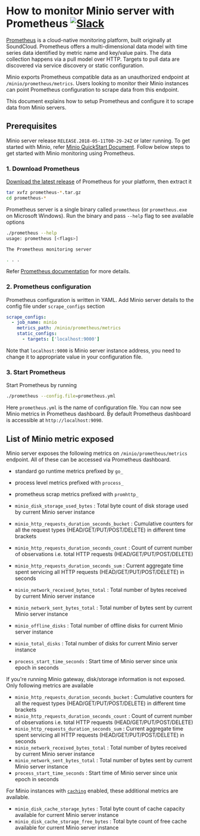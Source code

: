 # How to monitor Minio server with Prometheus [![Slack](https://slack.minio.io/slack?type=svg)](https://slack.minio.io)

[Prometheus](https://prometheus.io) is a cloud-native monitoring platform, built originally at SoundCloud. Prometheus offers a multi-dimensional data model with time series data identified by metric name and key/value pairs. The data collection happens via a pull model over HTTP. Targets to pull data are discovered via service discovery or static configuration.

Minio exports Prometheus compatible data as an unauthorized endpoint at `/minio/prometheus/metrics`. Users looking to monitor their Minio instances can point Prometheus configuration to scrape data from this endpoint.

This document explains how to setup Prometheus and configure it to scrape data from Minio servers.

## Prerequisites

Minio server release `RELEASE.2018-05-11T00-29-24Z` or later running. To get started with Minio, refer [Minio QuickStart Document](https://docs.minio.io/docs/minio-quickstart-guide). Follow below steps to get started with Minio monitoring using Prometheus.

### 1. Download Prometheus

[Download the latest release](https://prometheus.io/download) of Prometheus for your platform, then extract it

```sh
tar xvfz prometheus-*.tar.gz
cd prometheus-*
```

Prometheus server is a single binary called `prometheus` (or `prometheus.exe` on Microsoft Windows). Run the binary and pass `--help` flag to see available options

```sh
./prometheus --help
usage: prometheus [<flags>]

The Prometheus monitoring server

. . .

```

Refer [Prometheus documentation](https://prometheus.io/docs/introduction/first_steps/) for more details.

### 2. Prometheus configuration

Prometheus configuration is written in YAML. Add Minio server details to the config file under `scrape_configs` section

```yaml
scrape_configs:
  - job_name: minio
    metrics_path: /minio/prometheus/metrics
    static_configs:
      - targets: ['localhost:9000']
```

Note that `localhost:9000` is Minio server instance address, you need to change it to appropriate value in your configuration file.

### 3. Start Prometheus

Start Prometheus by running

```sh
./prometheus --config.file=prometheus.yml
```

Here `prometheus.yml` is the name of configuration file. You can now see Minio metrics in Prometheus dashboard. By default Prometheus dashboard is accessible at `http://localhost:9090`.

## List of Minio metric exposed

Minio server exposes the following metrics on `/minio/prometheus/metrics` endpoint. All of these can be accessed via Prometheus dashboard.

- standard go runtime metrics prefixed by `go_` 
- process level metrics prefixed with `process_`
- prometheus scrap metrics prefixed with `promhttp_`

- `minio_disk_storage_used_bytes` : Total byte count of disk storage used by current Minio server instance
- `minio_http_requests_duration_seconds_bucket` : Cumulative counters for all the request types (HEAD/GET/PUT/POST/DELETE) in different time brackets
- `minio_http_requests_duration_seconds_count` : Count of current number of observations i.e. total HTTP requests (HEAD/GET/PUT/POST/DELETE)
- `minio_http_requests_duration_seconds_sum` : Current aggregate time spent servicing all HTTP requests (HEAD/GET/PUT/POST/DELETE) in seconds
- `minio_network_received_bytes_total` : Total number of bytes received by current Minio server instance
- `minio_network_sent_bytes_total` : Total number of bytes sent by current Minio server instance
- `minio_offline_disks` : Total number of offline disks for current Minio server instance
- `minio_total_disks` : Total number of disks for current Minio server instance
- `process_start_time_seconds` : Start time of Minio server since unix epoch in seconds

If you're running Minio gateway, disk/storage information is not exposed. Only following metrics are available

- `minio_http_requests_duration_seconds_bucket` : Cumulative counters for all the request types (HEAD/GET/PUT/POST/DELETE) in different time brackets
- `minio_http_requests_duration_seconds_count` : Count of current number of observations i.e. total HTTP requests (HEAD/GET/PUT/POST/DELETE)
- `minio_http_requests_duration_seconds_sum` : Current aggregate time spent servicing all HTTP requests (HEAD/GET/PUT/POST/DELETE) in seconds
- `minio_network_received_bytes_total` : Total number of bytes received by current Minio server instance
- `minio_network_sent_bytes_total` : Total number of bytes sent by current Minio server instance
- `process_start_time_seconds` : Start time of Minio server since unix epoch in seconds

For Minio instances with [`caching`](https://github.com/minio/minio/tree/master/docs/disk-caching) enabled, these additional metrics are available.

- `minio_disk_cache_storage_bytes` : Total byte count of cache capacity available for current Minio server instance
- `minio_disk_cache_storage_free_bytes` : Total byte count of free cache available for current Minio server instance
